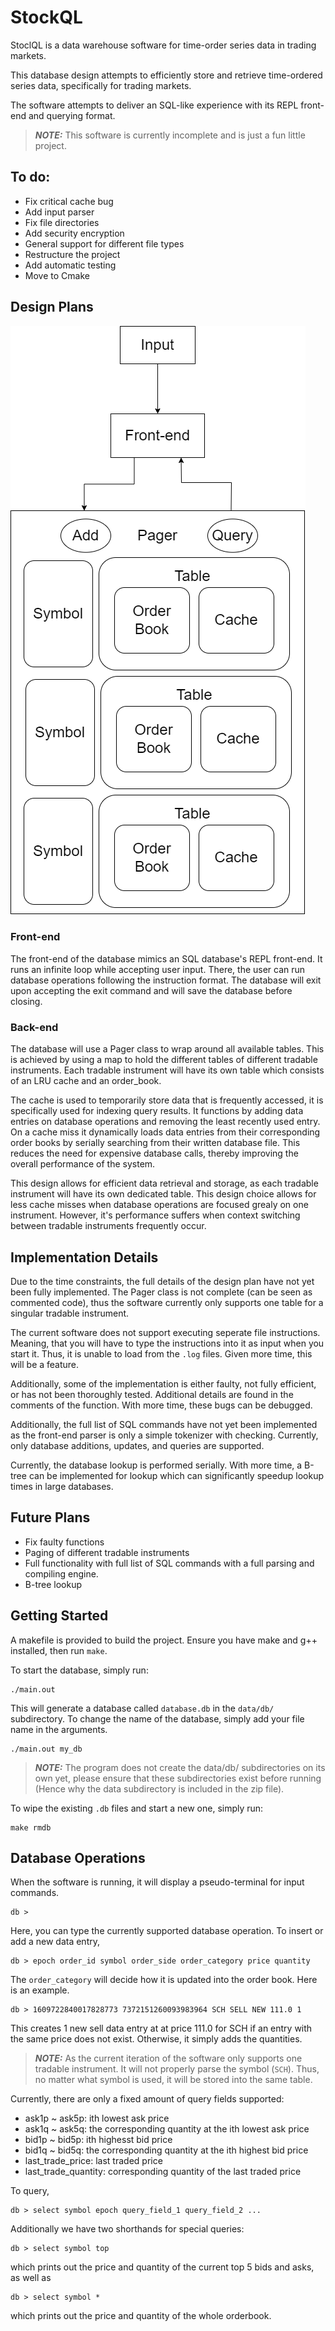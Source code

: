 # StockQL
StoclQL is a data warehouse software for time-order series data in trading markets.

This database design attempts to efficiently store and retrieve time-ordered series data, specifically for trading markets.

The software attempts to deliver an SQL-like experience with its REPL front-end and querying format.

> **_NOTE:_** This software is currently incomplete and is just a fun little project.

## To do:
- Fix critical cache bug
- Add input parser
- Fix file directories
- Add security encryption
- General support for different file types
- Restructure the project
- Add automatic testing
- Move to Cmake

## Design Plans
![Schema](img/schema.png)

### Front-end
The front-end of the database mimics an SQL database's REPL front-end. It runs an infinite loop while accepting user input. There, the user can run database operations following the instruction format. The database will exit upon accepting the exit command and will save the database before closing.

### Back-end
The database will use a Pager class to wrap around all available tables. This is achieved by using a map to hold the different tables of different tradable instruments. Each tradable instrument will have its own table which consists of an LRU cache and an order_book. 

The cache is used to temporarily store data that is frequently accessed, it is specifically used for indexing query results. It functions by adding data entries on database operations and removing the least recently used entry. On a cache miss it dynamically loads data entries from their corresponding order books by serially searching from their written database file. This reduces the need for expensive database calls, thereby improving the overall performance of the system.

This design allows for efficient data retrieval and storage, as each tradable instrument will have its own dedicated table. This design choice allows for less cache misses when database operations are focused grealy on one instrument. However, it's performance suffers when context switching between tradable instruments frequently occur.

## Implementation Details
Due to the time constraints, the full details of the design plan have not yet been fully implemented.
The Pager class is not complete (can be seen as commented code), thus the software currently only supports one table for a singular tradable instrument.

The current software does not support executing seperate file instructions. Meaning, that you will have to type the instructions into it as input when you start it. Thus, it is unable to load from the `.log` files. Given more time, this will be a feature.

Additionally, some of the implementation is either faulty, not fully efficient, or has not been thoroughly tested. Additional details are found in the comments of the function. With more time, these bugs can be debugged.

Additionally, the full list of SQL commands have not yet been implemented as the front-end parser is only a simple tokenizer with checking. Currently, only database additions, updates, and queries are supported.

Currently, the database lookup is performed serially. With more time, a B-tree can be implemented for lookup which can significantly speedup lookup times in large databases. 

## Future Plans
- Fix faulty functions
- Paging of different tradable instruments
- Full functionality with full list of SQL commands with a full parsing and compiling engine.
- B-tree lookup

## Getting Started
A makefile is provided to build the project. Ensure you have make and g++ installed, then run ```make```.

To start the database, simply run:
```
./main.out
```
This will generate a database called `database.db` in the `data/db/` subdirectory.
To change the name of the database, simply add your file name in the arguments.
```
./main.out my_db
```
> **_NOTE:_** The program does not create the data/db/ subdirectories on its own yet, please ensure that these subdirectories exist before running (Hence why the data subdirectory is included in the zip file). 

To wipe the existing `.db` files and start a new one, simply run:
```
make rmdb
```

## Database Operations
When the software is running, it will display a pseudo-terminal for input commands.
```
db >
```
Here, you can type the currently supported database operation.
To insert or add a new data entry, 
```
db > epoch order_id symbol order_side order_category price quantity
```
The `order_category` will decide how it is updated into the order book.
Here is an example.
```
db > 1609722840017828773 7372151260093983964 SCH SELL NEW 111.0 1
```
This creates 1 new sell data entry at at price 111.0 for SCH if an entry with the same price does not exist. Otherwise, it simply adds the quantities.

> **_NOTE:_** As the current iteration of the software only supports one tradable instrument. It will not properly parse the symbol (`SCH`). Thus, no matter what symbol is used, it will be stored into the same table.

Currently, there are only a fixed amount of query fields supported:
- ask1p ~ ask5p: ith lowest ask price
- ask1q ~ ask5q: the corresponding quantity at the ith lowest ask price
- bid1p ~ bid5p: ith highesst bid price
- bid1q ~ bid5q: the corresponding quantity at the ith highest bid price
- last_trade_price: last traded price
- last_trade_quantity: corresponding quantity of the last traded price

To query,
```
db > select symbol epoch query_field_1 query_field_2 ...
```

Additionally we have two shorthands for special queries:
```
db > select symbol top
```
which prints out the price and quantity of the current top 5 bids and asks, as well as
```
db > select symbol *
```
which prints out the price and quantity of the whole orderbook.

